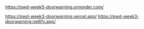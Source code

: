 https://pwd-week5-doorwarning.onrender.com/

https://pwd-week3-doorwarning.vercel.app/
https://pwd-week3-doorwarning.netlify.app/
